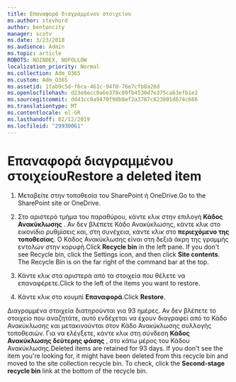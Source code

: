 ```yaml
---
title: Επαναφορά διαγραμμένου στοιχείου
ms.author: stevhord
author: bentoncity
manager: scotv
ms.date: 3/23/2018
ms.audience: Admin
ms.topic: article
ROBOTS: NOINDEX, NOFOLLOW
localization_priority: Normal
ms.collection: Adm_O365
ms.custom: Adm_O365
ms.assetid: 1fab9c5d-f6ca-461c-94f0-76e7cfb8a26d
ms.openlocfilehash: d23e8ecc0a6e378c89fb4530d7e375ca63efb1e2
ms.sourcegitcommit: dd43cc0a9470f98b8ef2a3787c823801d674c666
ms.translationtype: MT
ms.contentlocale: el-GR
ms.lasthandoff: 02/12/2019
ms.locfileid: "29930061"
---
```

# <a name="restore-a-deleted-item"></a><span data-ttu-id="d037a-102">Επαναφορά διαγραμμένου στοιχείου</span><span class="sxs-lookup"><span data-stu-id="d037a-102">Restore a deleted item</span></span>

1. <span data-ttu-id="d037a-103">Μεταβείτε στην τοποθεσία του SharePoint ή OneDrive.</span><span class="sxs-lookup"><span data-stu-id="d037a-103">Go to the SharePoint site or OneDrive.</span></span>
    
2. <span data-ttu-id="d037a-p101">Στο αριστερό τμήμα του παραθύρου, κάντε κλικ στην επιλογή **Κάδος Ανακύκλωσης** . Αν δεν βλέπετε Κάδο Ανακύκλωσης, κάντε κλικ στο εικονίδιο ρυθμίσεις και, στη συνέχεια, κάντε κλικ στο **περιεχόμενο της τοποθεσίας**. Ο Κάδος Ανακύκλωσης είναι στη δεξιά άκρη της γραμμής εντολών στην κορυφή.</span><span class="sxs-lookup"><span data-stu-id="d037a-p101">Click **Recycle bin** in the left pane. If you don't see Recycle bin, click the Settings icon, and then click **Site contents**. The Recycle Bin is on the far right of the command bar at the top.</span></span>
    
3. <span data-ttu-id="d037a-107">Κάντε κλικ στα αριστερά από τα στοιχεία που θέλετε να επαναφέρετε.</span><span class="sxs-lookup"><span data-stu-id="d037a-107">Click to the left of the items you want to restore.</span></span>
    
4. <span data-ttu-id="d037a-108">Κάντε κλικ στο κουμπί **Επαναφορά**.</span><span class="sxs-lookup"><span data-stu-id="d037a-108">Click **Restore**.</span></span>
    
<span data-ttu-id="d037a-p102">Διαγραμμένα στοιχεία διατηρούνται για 93 ημέρες. Αν δεν βλέπετε το στοιχείο που αναζητάτε, αυτό ενδέχεται να έχουν διαγραφεί από το Κάδο Ανακύκλωσης και μετακινούνται στον Κάδο Ανακύκλωσης συλλογής τοποθεσιών. Για να ελέγξετε, κάντε κλικ στη σύνδεση **Κάδος Ανακύκλωσης δεύτερης φάσης** , στο κάτω μέρος του Κάδου Ανακύκλωσης.</span><span class="sxs-lookup"><span data-stu-id="d037a-p102">Deleted items are retained for 93 days. If you don't see the item you're looking for, it might have been deleted from this recycle bin and moved to the site collection recycle bin. To check, click the **Second-stage recycle bin** link at the bottom of the recycle bin.</span></span> 
  

